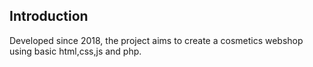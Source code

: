 ## Introduction

Developed since 2018, the project aims to create a cosmetics webshop using basic html,css,js and php.
